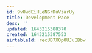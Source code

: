 ```yaml
---
id: 9v8wdEiHLeNGrDuVzarUy
title: Development Pace
desc: ''
updated: 1643215388370
created: 1643215387553
airtableId: recUB7X0p0UJuIBbw
---
```


